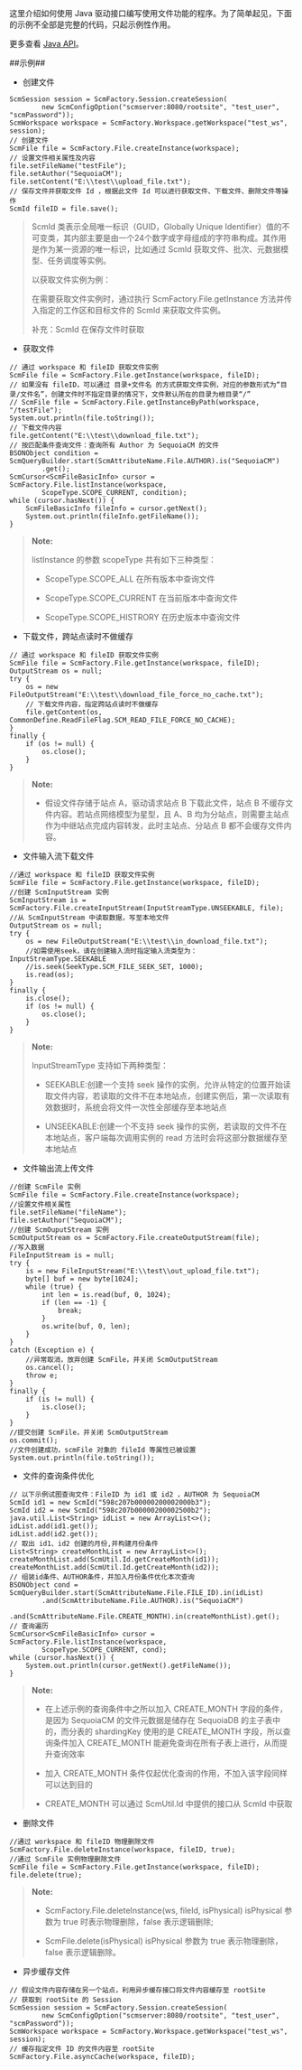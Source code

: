 这里介绍如何使用 Java 驱动接口编写使用文件功能的程序。为了简单起见，下面的示例不全部是完整的代码，只起示例性作用。
    
更多查看 [Java API][java_api]。

##示例##

* 创建文件

```lang-javascript 
ScmSession session = ScmFactory.Session.createSession(
        new ScmConfigOption("scmserver:8080/rootsite", "test_user", "scmPassword"));
ScmWorkspace workspace = ScmFactory.Workspace.getWorkspace("test_ws", session);
// 创建文件
ScmFile file = ScmFactory.File.createInstance(workspace);
// 设置文件相关属性及内容
file.setFileName("testFile");
file.setAuthor("SequoiaCM");
file.setContent("E:\\test\\upload_file.txt");
// 保存文件并获取文件 Id ，根据此文件 Id 可以进行获取文件、下载文件、删除文件等操作
ScmId fileID = file.save();
```
> ScmId 类表示全局唯一标识（GUID，Globally Unique Identifier）值的不可变类，其内部主要是由一个24个数字或字母组成的字符串构成。其作用是作为某一资源的唯一标识，比如通过 ScmId 获取文件、批次、元数据模型、任务调度等实例。
>
> 以获取文件实例为例：
> 
> 在需要获取文件实例时，通过执行 ScmFactory.File.getInstance 方法并传入指定的工作区和目标文件的 ScmId 来获取文件实例。
> 
> 补充：ScmId 在保存文件时获取

* 获取文件

```lang-javascript 
// 通过 workspace 和 fileID 获取文件实例
ScmFile file = ScmFactory.File.getInstance(workspace, fileID);
// 如果没有 fileID，可以通过 目录+文件名 的方式获取文件实例，对应的参数形式为“目录/文件名”，创建文件时不指定目录的情况下，文件默认所在的目录为根目录“/”
// ScmFile file = ScmFactory.File.getInstanceByPath(workspace, "/testFile");
System.out.println(file.toString());
// 下载文件内容
file.getContent("E:\\test\\download_file.txt");
// 按匹配条件查询文件：查询所有 Author 为 SequoiaCM 的文件
BSONObject condition = ScmQueryBuilder.start(ScmAttributeName.File.AUTHOR).is("SequoiaCM")
        .get();
ScmCursor<ScmFileBasicInfo> cursor = ScmFactory.File.listInstance(workspace,
        ScopeType.SCOPE_CURRENT, condition);
while (cursor.hasNext()) {
    ScmFileBasicInfo fileInfo = cursor.getNext();
    System.out.println(fileInfo.getFileName());
}
```
>  **Note:**
> 
>  listInstance 的参数 scopeType 共有如下三种类型：
> 
>  * ScopeType.SCOPE_ALL  在所有版本中查询文件
> 
>  * ScopeType.SCOPE_CURRENT 在当前版本中查询文件
> 
>  * ScopeType.SCOPE_HISTRORY 在历史版本中查询文件 

*	下载文件，跨站点读时不做缓存

```lang-javascript 
// 通过 workspace 和 fileID 获取文件实例
ScmFile file = ScmFactory.File.getInstance(workspace, fileID);
OutputStream os = null;
try {
    os = new FileOutputStream("E:\\test\\download_file_force_no_cache.txt");
    // 下载文件内容，指定跨站点读时不做缓存
    file.getContent(os, CommonDefine.ReadFileFlag.SCM_READ_FILE_FORCE_NO_CACHE);
}
finally {
    if (os != null) {
        os.close();
    }
}
```

> **Note:**
>
> * 假设文件存储于站点 A，驱动请求站点 B 下载此文件，站点 B 不缓存文件内容。若站点网络模型为星型，且 A、B 均为分站点，则需要主站点作为中继站点完成内容转发，此时主站点、分站点 B 都不会缓存文件内容。

*	文件输入流下载文件

```lang-javascript
//通过 workspace 和 fileID 获取文件实例
ScmFile file = ScmFactory.File.getInstance(workspace, fileID);
//创建 ScmInputStream 实例
ScmInputStream is = ScmFactory.File.createInputStream(InputStreamType.UNSEEKABLE, file);
//从 ScmInputStream 中读取数据，写至本地文件
OutputStream os = null;
try {
    os = new FileOutputStream("E:\\test\\in_download_file.txt");
    //如需使用seek，请在创建输入流时指定输入流类型为：InputStreamType.SEEKABLE
    //is.seek(SeekType.SCM_FILE_SEEK_SET, 1000);            
    is.read(os);
}
finally {
    is.close();
    if (os != null) {
        os.close();
    }
}
```
>**Note:**
> 
>  InputStreamType 支持如下两种类型：
> 
>  * SEEKABLE:创建一个支持 seek 操作的实例，允许从特定的位置开始读取文件内容，若读取的文件不在本地站点，创建实例后，第一次读取有效数据时，系统会将文件一次性全部缓存至本地站点
> 
>  * UNSEEKABLE:创建一个不支持 seek 操作的实例，若读取的文件不在本地站点，客户端每次调用实例的 read 方法时会将这部分数据缓存至本地站点

*	文件输出流上传文件

```lang-javascript
//创建 ScmFile 实例
ScmFile file = ScmFactory.File.createInstance(workspace);
//设置文件相关属性
file.setFileName("fileName");
file.setAuthor("SequoiaCM");
//创建 ScmOuputStream 实例
ScmOutputStream os = ScmFactory.File.createOutputStream(file);
//写入数据
FileInputStream is = null;
try {
    is = new FileInputStream("E:\\test\\out_upload_file.txt");
    byte[] buf = new byte[1024];
    while (true) {
        int len = is.read(buf, 0, 1024);
        if (len == -1) {
            break;
        }
        os.write(buf, 0, len);
    }
}
catch (Exception e) {
    //异常取消，放弃创建 ScmFile，并关闭 ScmOutputStream 
    os.cancel();
    throw e;
}
finally {
    if (is != null) {
        is.close();
    }
}
//提交创建 ScmFile，并关闭 ScmOutputStream  
os.commit();
//文件创建成功，scmFile 对象的 fileId 等属性已被设置
System.out.println(file.toString());
```

* 文件的查询条件优化

```lang-javascript 
// 以下示例试图查询文件：FileID 为 id1 或 id2 ，AUTHOR 为 SequoiaCM
ScmId id1 = new ScmId("598c207b00000200002000b3");
ScmId id2 = new ScmId("598c207b00000200002500b2");
java.util.List<String> idList = new ArrayList<>();
idList.add(id1.get());
idList.add(id2.get());
// 取出 id1、id2 创建的月份,并构建月份条件
List<String> createMonthList = new ArrayList<>();
createMonthList.add(ScmUtil.Id.getCreateMonth(id1));
createMonthList.add(ScmUtil.Id.getCreateMonth(id2));
// 组装id条件、AUTHOR条件，并加入月份条件优化本次查询
BSONObject cond = ScmQueryBuilder.start(ScmAttributeName.File.FILE_ID).in(idList)
        .and(ScmAttributeName.File.AUTHOR).is("SequoiaCM")
        .and(ScmAttributeName.File.CREATE_MONTH).in(createMonthList).get();
// 查询遍历
ScmCursor<ScmFileBasicInfo> cursor = ScmFactory.File.listInstance(workspace,
        ScopeType.SCOPE_CURRENT, cond);
while (cursor.hasNext()) {
    System.out.println(cursor.getNext().getFileName());
}
```
>  **Note:**
> 
>  * 在上述示例的查询条件中之所以加入 CREATE_MONTH 字段的条件，是因为 SequoiaCM 的文件元数据是储存在 SequoiaDB 的主子表中的，而分表的 shardingKey 使用的是 CREATE_MONTH 字段，所以查询条件加入 CREATE_MONTH 能避免查询在所有子表上进行，从而提升查询效率
>
>  * 加入 CREATE_MONTH 条件仅起优化查询的作用，不加入该字段同样可以达到目的
>
>  * CREATE_MONTH 可以通过 ScmUtil.Id 中提供的接口从 ScmId 中获取

* 删除文件
	
```lang-javascript 
//通过 workspace 和 fileID 物理删除文件
ScmFactory.File.deleteInstance(workspace, fileID, true);
//通过 ScmFile 实例物理删除文件
ScmFile file = ScmFactory.File.getInstance(workspace, fileID);
file.delete(true);
```
>  **Note:**
>
>  * ScmFactory.File.deleteInstance(ws, fileId, isPhysical) isPhysical 参数为 true 时表示物理删除，false 表示逻辑删除;
>
>  * ScmFile.delete(isPhysical) isPhysical 参数为 true 表示物理删除，false 表示逻辑删除。

* 异步缓存文件
	
```lang-javascript 
// 假设文件内容存储在另一个站点，利用异步缓存接口将文件内容缓存至 rootSite
// 获取到 rootSite 的 Session
ScmSession session = ScmFactory.Session.createSession(
        new ScmConfigOption("scmserver:8080/rootsite", "test_user", "scmPassword"));
ScmWorkspace workspace = ScmFactory.Workspace.getWorkspace("test_ws", session);   
// 缓存指定文件 ID 的文件内容至 rootSite
ScmFactory.File.asyncCache(workspace, fileID);
```

[java_api]:api/java/html/index.html